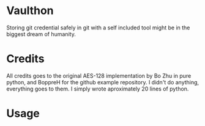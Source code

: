 # Vaulthon

Storing git credential safely in git with a self included tool might be in the biggest dream of humanity.

# Credits

All credits goes to the original AES-128 implementation by Bo Zhu in pure python, and BoppreH for the github example repository. I didn't do anything, everything goes to them. I simply wrote aproximately 20 lines of python.

# Usage